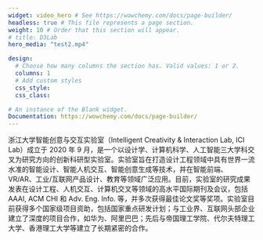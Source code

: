 ```yaml
---
widget: video_hero # See https://wowchemy.com/docs/page-builder/
headless: true # This file represents a page section.
weight: 10 # Order that this section will appear.
# title: D3Lab
hero_media: "test2.mp4"

design:
  # Choose how many columns the section has. Valid values: 1 or 2.
  columns: 1
  # Add custom styles
  css_style:
  css_class:

# An instance of the Blank widget.
Documentation: https://wowchemy.com/docs/page-builder/
---
```

浙江大学智能创意与交互实验室（Intelligent Creativity & Interaction Lab, ICI Lab）成立于 2020 年 9 月，是一个以设计学、计算机科学、人工智能三大学科交叉为研究方向的创新科研型实验室。实验室旨在打造设计工程领域中具有世界一流水准的智能设计、智能人机交互、智能创意生成等技术，并在智能前端、VR/AR、工业/互联网产品设计、教育等领域广泛应用。目前，实验室的研究成果发表在设计工程、人机交互、计算机交叉等领域的高水平国际期刊及会议，包括 AAAI, ACM CHI 和 Adv. Eng. Info. 等，并多次获得最佳论文奖等奖项。实验室目前获得多个国家级项目资助，包括国家重点研发计划；与工业界、互联网头部企业建立了深度的项目合作，如华为、阿里巴巴；先后与帝国理工学院、代尔夫特理工大学、香港理工大学等建立了长期紧密的合作。
